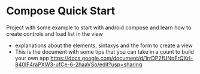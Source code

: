 # Compose Quick Start
Project with some example to start with android compose and learn how to create controls and load list in the view

* explanations about the elements, sintaxys and the form to create a view
* This is the document with some tips that you can take in a count to build your own app https://docs.google.com/document/d/1rrDP2fUNpErQXrI-840lF4raPXW3-ufCe-6-2haaVSo/edit?usp=sharing
